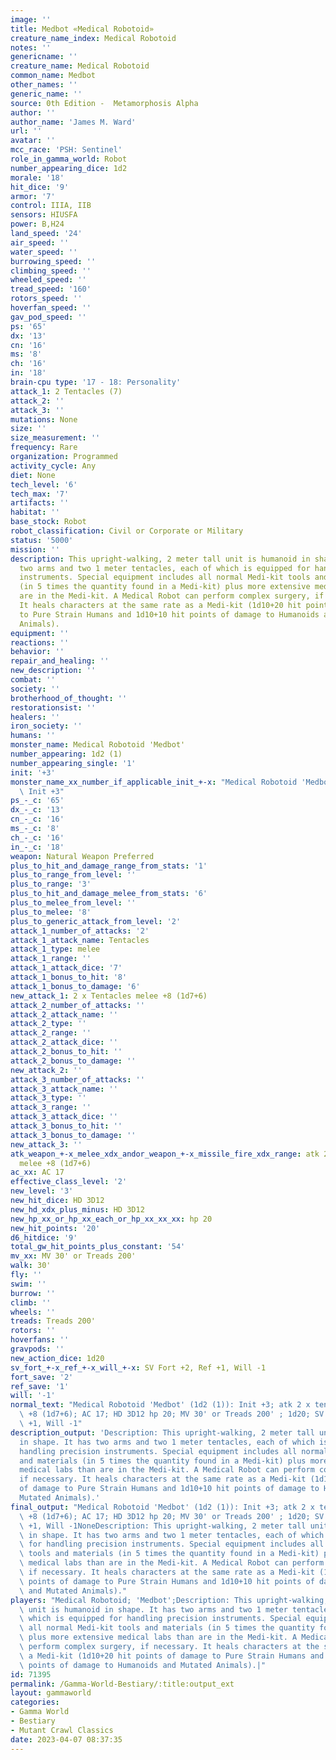 ```yaml
---
image: ''
title: Medbot «Medical Robotoid»
creature_name_index: Medical Robotoid
notes: ''
genericname: ''
creature_name: Medical Robotoid
common_name: Medbot
other_names: ''
generic_name: ''
source: 0th Edition -  Metamorphosis Alpha
author: ''
author_name: 'James M. Ward'
url: ''
avatar: ''
mcc_race: 'PSH: Sentinel'
role_in_gamma_world: Robot
number_appearing_dice: 1d2
morale: '18'
hit_dice: '9'
armor: '7'
control: IIIA, IIB
sensors: HIUSFA
power: B,H24
land_speed: '24'
air_speed: ''
water_speed: ''
burrowing_speed: ''
climbing_speed: ''
wheeled_speed: ''
tread_speed: '160'
rotors_speed: ''
hoverfan_speed: ''
gav_pod_speed: ''
ps: '65'
dx: '13'
cn: '16'
ms: '8'
ch: '16'
in: '18'
brain-cpu type: '17 - 18: Personality'
attack_1: 2 Tentacles (7)
attack_2: ''
attack_3: ''
mutations: None
size: ''
size_measurement: ''
frequency: Rare
organization: Programmed
activity_cycle: Any
diet: None
tech_level: '6'
tech_max: '7'
artifacts: ''
habitat: ''
base_stock: Robot
robot_classification: Civil or Corporate or Military
status: '5000'
mission: ''
description: This upright-walking, 2 meter tall unit is humanoid in shape. It has
  two arms and two 1 meter tentacles, each of which is equipped for handling precision
  instruments. Special equipment includes all normal Medi-kit tools and materials
  (in 5 times the quantity found in a Medi-kit) plus more extensive medical labs than
  are in the Medi-kit. A Medical Robot can perform complex surgery, if necessary.
  It heals characters at the same rate as a Medi-kit (1d10+20 hit points of damage
  to Pure Strain Humans and 1d10+10 hit points of damage to Humanoids and Mutated
  Animals).
equipment: ''
reactions: ''
behavior: ''
repair_and_healing: ''
new_description: ''
combat: ''
society: ''
brotherhood_of_thought: ''
restorationsist: ''
healers: ''
iron_society: ''
humans: ''
monster_name: Medical Robotoid 'Medbot'
number_appearing: 1d2 (1)
number_appearing_single: '1'
init: '+3'
monster_name_xx_number_if_applicable_init_+-x: "Medical Robotoid 'Medbot' (1d2 (1)):\
  \ Init +3"
ps_-_c: '65'
dx_-_c: '13'
cn_-_c: '16'
ms_-_c: '8'
ch_-_c: '16'
in_-_c: '18'
weapon: Natural Weapon Preferred
plus_to_hit_and_damage_range_from_stats: '1'
plus_to_range_from_level: ''
plus_to_range: '3'
plus_to_hit_and_damage_melee_from_stats: '6'
plus_to_melee_from_level: ''
plus_to_melee: '8'
plus_to_generic_attack_from_level: '2'
attack_1_number_of_attacks: '2'
attack_1_attack_name: Tentacles
attack_1_type: melee
attack_1_range: ''
attack_1_attack_dice: '7'
attack_1_bonus_to_hit: '8'
attack_1_bonus_to_damage: '6'
new_attack_1: 2 x Tentacles melee +8 (1d7+6)
attack_2_number_of_attacks: ''
attack_2_attack_name: ''
attack_2_type: ''
attack_2_range: ''
attack_2_attack_dice: ''
attack_2_bonus_to_hit: ''
attack_2_bonus_to_damage: ''
new_attack_2: ''
attack_3_number_of_attacks: ''
attack_3_attack_name: ''
attack_3_type: ''
attack_3_range: ''
attack_3_attack_dice: ''
attack_3_bonus_to_hit: ''
attack_3_bonus_to_damage: ''
new_attack_3: ''
atk_weapon_+-x_melee_xdx_andor_weapon_+-x_missile_fire_xdx_range: atk 2 x tentacles
  melee +8 (1d7+6)
ac_xx: AC 17
effective_class_level: '2'
new_level: '3'
new_hit_dice: HD 3D12
new_hd_xdx_plus_minus: HD 3D12
new_hp_xx_or_hp_xx_each_or_hp_xx_xx_xx: hp 20
new_hit_points: '20'
d6_hitdice: '9'
total_gw_hit_points_plus_constant: '54'
mv_xx: MV 30' or Treads 200'
walk: 30'
fly: ''
swim: ''
burrow: ''
climb: ''
wheels: ''
treads: Treads 200'
rotors: ''
hoverfans: ''
gravpods: ''
new_action_dice: 1d20
sv_fort_+-x_ref_+-x_will_+-x: SV Fort +2, Ref +1, Will -1
fort_save: '2'
ref_save: '1'
will: '-1'
normal_text: "Medical Robotoid 'Medbot' (1d2 (1)): Init +3; atk 2 x tentacles melee\
  \ +8 (1d7+6); AC 17; HD 3D12 hp 20; MV 30' or Treads 200' ; 1d20; SV Fort +2, Ref\
  \ +1, Will -1"
description_output: 'Description: This upright-walking, 2 meter tall unit is humanoid
  in shape. It has two arms and two 1 meter tentacles, each of which is equipped for
  handling precision instruments. Special equipment includes all normal Medi-kit tools
  and materials (in 5 times the quantity found in a Medi-kit) plus more extensive
  medical labs than are in the Medi-kit. A Medical Robot can perform complex surgery,
  if necessary. It heals characters at the same rate as a Medi-kit (1d10+20 hit points
  of damage to Pure Strain Humans and 1d10+10 hit points of damage to Humanoids and
  Mutated Animals).'
final_output: "Medical Robotoid 'Medbot' (1d2 (1)): Init +3; atk 2 x tentacles melee\
  \ +8 (1d7+6); AC 17; HD 3D12 hp 20; MV 30' or Treads 200' ; 1d20; SV Fort +2, Ref\
  \ +1, Will -1NoneDescription: This upright-walking, 2 meter tall unit is humanoid\
  \ in shape. It has two arms and two 1 meter tentacles, each of which is equipped\
  \ for handling precision instruments. Special equipment includes all normal Medi-kit\
  \ tools and materials (in 5 times the quantity found in a Medi-kit) plus more extensive\
  \ medical labs than are in the Medi-kit. A Medical Robot can perform complex surgery,\
  \ if necessary. It heals characters at the same rate as a Medi-kit (1d10+20 hit\
  \ points of damage to Pure Strain Humans and 1d10+10 hit points of damage to Humanoids\
  \ and Mutated Animals)."
players: "Medical Robotoid; 'Medbot';Description: This upright-walking, 2 meter tall\
  \ unit is humanoid in shape. It has two arms and two 1 meter tentacles, each of\
  \ which is equipped for handling precision instruments. Special equipment includes\
  \ all normal Medi-kit tools and materials (in 5 times the quantity found in a Medi-kit)\
  \ plus more extensive medical labs than are in the Medi-kit. A Medical Robot can\
  \ perform complex surgery, if necessary. It heals characters at the same rate as\
  \ a Medi-kit (1d10+20 hit points of damage to Pure Strain Humans and 1d10+10 hit\
  \ points of damage to Humanoids and Mutated Animals).|"
id: 71395
permalink: /Gamma-World-Bestiary/:title:output_ext
layout: gammaworld
categories:
- Gamma World
- Bestiary
- Mutant Crawl Classics
date: 2023-04-07 08:37:35
---
```

